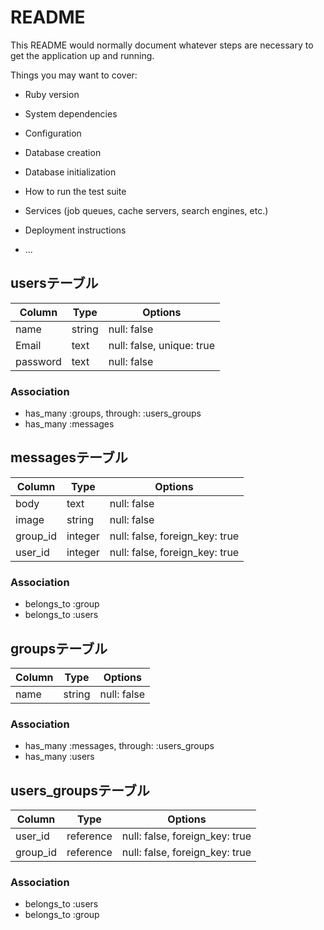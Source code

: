# README

This README would normally document whatever steps are necessary to get the
application up and running.

Things you may want to cover:

* Ruby version

* System dependencies

* Configuration

* Database creation

* Database initialization

* How to run the test suite

* Services (job queues, cache servers, search engines, etc.)

* Deployment instructions

* ...
## usersテーブル

|Column|Type|Options|
|------|----|-------|
|name|string|null: false|
|Email|text|null: false, unique: true|
|password|text|null: false|

### Association
- has_many :groups, through: :users_groups
- has_many :messages

## messagesテーブル

|Column|Type|Options|
|------|----|-------|
|body|text|null: false|
|image|string|null: false|
|group_id|integer|null: false, foreign_key: true|
|user_id|integer|null: false, foreign_key: true|

### Association
- belongs_to :group
- belongs_to :users

## groupsテーブル

|Column|Type|Options|
|------|----|-------|
|name|string|null: false|

### Association
- has_many :messages, through: :users_groups
- has_many :users

## users_groupsテーブル

|Column|Type|Options|
|------|----|-------|
|user_id|reference|null: false, foreign_key: true|
|group_id|reference|null: false, foreign_key: true|

### Association
- belongs_to :users
- belongs_to :group